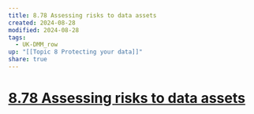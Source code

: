 ```yaml
---
title: 8.78 Assessing risks to data assets
created: 2024-08-28
modified: 2024-08-28
tags:
  - UK-DMM_row
up: "[[Topic 8 Protecting your data]]"
share: true
---
```

# [8.78 Assessing risks to data assets](8.78%20Assessing%20risks%20to%20data%20assets.md)

